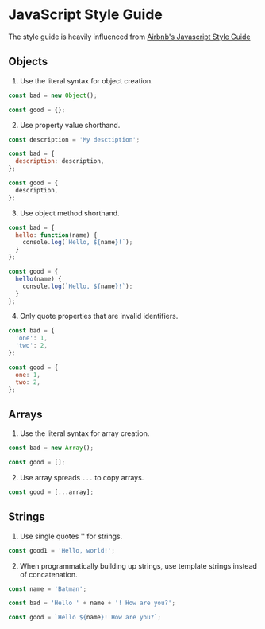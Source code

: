 # JavaScript Style Guide
The style guide is heavily influenced from [Airbnb's Javascript Style Guide](https://github.com/airbnb/javascript)

## Objects
1. Use the literal syntax for object creation.
```javascript
const bad = new Object();

const good = {};
```

2. Use property value shorthand.
```javascript
const description = 'My desctiption';

const bad = {
  description: description,
};

const good = {
  description,
};
```

3. Use object method shorthand.
```javascript
const bad = {
  hello: function(name) {
    console.log(`Hello, ${name}!`);
  }
};

const good = {
  hello(name) {
    console.log(`Hello, ${name}!`);
  }
};
```

4. Only quote properties that are invalid identifiers.
```javascript
const bad = {
  'one': 1,
  'two': 2,
};

const good = {
  one: 1,
  two: 2,
};
```

## Arrays
1. Use the literal syntax for array creation.
```javascript
const bad = new Array();

const good = [];
```

2. Use array spreads `...` to copy arrays.
```javascript
const good = [...array];
```

## Strings
1. Use single quotes '' for strings.
```javascript
const good1 = 'Hello, world!';
```

2. When programmatically building up strings, use template strings instead of concatenation.
```javascript
const name = 'Batman';

const bad = 'Hello ' + name + '! How are you?';

const good = `Hello ${name}! How are you?`;
```




